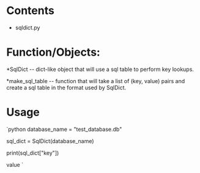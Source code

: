 # Contents
* sqldict.py

# Function/Objects:
*SqlDict -- dict-like object that will use a sql table to perform key lookups.

*make_sql_table -- function that will take a list of (key, value) pairs and create a sql table in the format used by SqlDict.

# Usage
`python
database_name = "test_database.db"

sql_dict = SqlDict(database_name)

print(sql_dict["key"])

value
`
